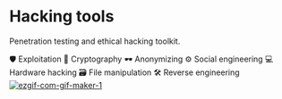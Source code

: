 # Hacking tools
Penetration testing and ethical hacking toolkit.

🛡 Exploitation
🔑 Cryptography
🕶 Anonymizing
⚙ Social engineering
💻 Hardware hacking
🗃 File manipulation
🛠 Reverse engineering
<a href="https://ibb.co/q5QLKhT"><img src="https://i.ibb.co/X8Rf16c/ezgif-com-gif-maker-1.gif" alt="ezgif-com-gif-maker-1" border="0"></a>

